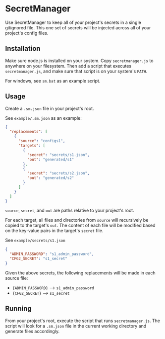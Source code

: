 # SecretManager

Use SecretManager to keep all of your project's secrets in a single gitignored file. This one set of secrets will be injected across all of your project's config files.

## Installation

Make sure node.js is installed on your system. Copy `secretmanager.js` to anywhere on your filesystem. Then add a script that executes `secretmanager.js`, and make sure that script is on your system's `PATH`.

For windows, see `sm.bat` as an example script.

## Usage

Create a `.sm.json` file in your project's root.

See `example/.sm.json` as an example:

```json
{
  "replacements": [
    {
      "source": "configs1",
      "targets": [
        {
          "secret": "secrets/s1.json",
          "out": "generated/s1"
        },
        {
          "secret": "secrets/s2.json",
          "out": "generated/s2"
        }
      ]
    }
  ]
}
```

`source`, `secret`, and `out` are paths relative to your project's root.

For each target, all files and directories from `source` will recursively be copied to the target's `out`. The content of each file will be modified based on the key-value pairs in the target's `secret` file.

See `example/secrets/s1.json`

```json
{
  "ADMIN_PASSWORD": "s1_admin_password",
  "CFG2_SECRET": "s1_secret"
}
```

Given the above secrets, the following replacements will be made in each source file:

- `{ADMIN_PASSWORD}` --> `s1_admin_password`
- `{CFG2_SECRET}` --> `s1_secret`

## Running

From your project's root, execute the script that runs `secretmanager.js`. The script will look for a `.sm.json` file in the current working directory and generate files accordingly.
